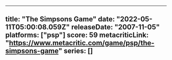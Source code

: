 
---
title: "The Simpsons Game"
date: "2022-05-11T05:00:08.059Z"
releaseDate: "2007-11-05"
platforms: ["psp"]
score: 59
metacriticLink: "https://www.metacritic.com/game/psp/the-simpsons-game"
series: []
---

